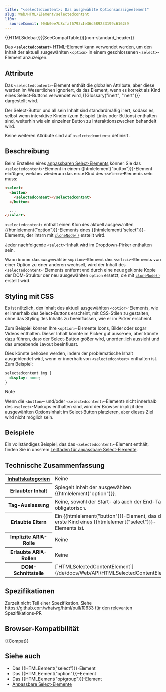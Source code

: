 ```yaml
---
title: "<selectedcontent>: Das ausgewählte Optionsanzeigeelement"
slug: Web/HTML/Element/selectedcontent
l10n:
  sourceCommit: 004b0ee7b8cfaf6793c1e36d589233199c616759
---
```


{{HTMLSidebar}}{{SeeCompatTable}}{{non-standard_header}}

Das **`<selectedcontent>`** [HTML](/de/docs/Web/HTML)-Element kann verwendet werden, um den Inhalt der aktuell ausgewählten `<option>` in einem geschlossenen `<select>`-Element anzuzeigen.

## Attribute

Das `<selectedcontent>`-Element enthält die [globalen Attribute](/de/docs/Web/HTML/Global_attributes), aber diese werden im Wesentlichen ignoriert, da das Element, wenn es korrekt als Kind eines Select-Buttons verwendet wird, {{Glossary("inert", "inert")}} dargestellt wird.

Der Select-Button und all sein Inhalt sind standardmäßig inert, sodass es, selbst wenn interaktive Kinder (zum Beispiel Links oder Buttons) enthalten sind, weiterhin wie ein einzelner Button zu Interaktionszwecken behandelt wird.

Keine weiteren Attribute sind auf `<selectedcontent>` definiert.

## Beschreibung

Beim Erstellen eines [anpassbaren Select-Elements](/de/docs/Learn_web_development/Extensions/Forms/Customizable_select) können Sie das `<selectedcontent>`-Element in einem {{htmlelement("button")}}-Element einfügen, welches wiederum das erste Kind des `<select>`-Elements sein muss:

```html
<select>
  <button>
    <selectedcontent></selectedcontent>
  </button>

  ...
</select>
```

`<selectedcontent>` enthält einen Klon des aktuell ausgewählten {{htmlelement("option")}}-Elements eines {{htmlelement("select")}}-Elements, der intern mit [`cloneNode()`](/de/docs/Web/API/Node/cloneNode) erstellt wird.

Jeder nachfolgende `<select>`-Inhalt wird im Dropdown-Picker enthalten sein.

Wann immer das ausgewählte `<option>`-Element des `<select>`-Elements von einer Option zu einer anderen wechselt, wird der Inhalt des `<selectedcontent>`-Elements entfernt und durch eine neue geklonte Kopie der DOM-Struktur der neu ausgewählten <code>option</code> ersetzt, die mit [`cloneNode()`](/de/docs/Web/API/Node/cloneNode) erstellt wird.

## Styling mit CSS

Es ist nützlich, den Inhalt des aktuell ausgewählten `<option>`-Elements, wie er innerhalb des Select-Buttons erscheint, mit CSS-Stilen zu gestalten, ohne das Styling des Inhalts zu beeinflussen, wie er im Picker erscheint.

Zum Beispiel können Ihre `<option>`-Elemente Icons, Bilder oder sogar Videos enthalten. Dieser Inhalt könnte im Picker gut aussehen, aber könnte dazu führen, dass der Select-Button größer wird, unordentlich aussieht und das umgebende Layout beeinflusst.

Dies könnte behoben werden, indem der problematische Inhalt ausgeblendet wird, wenn er innerhalb von `<selectedcontent>` enthalten ist. Zum Beispiel:

```css
selectedcontent img {
  display: none;
}
```

> [!NOTE]
> Wenn die `<button>`- und/oder `<selectedcontent>`-Elemente nicht innerhalb des `<select>`-Markups enthalten sind, wird der Browser implizit den ausgewählten Optionsinhalt im Select-Button platzieren, aber dieses Ziel wird nicht möglich sein.

## Beispiele

Ein vollständiges Beispiel, das das `<selectedcontent>`-Element enthält, finden Sie in unserem [Leitfaden für anpassbare Select-Elemente](/de/docs/Learn_web_development/Extensions/Forms/Customizable_select).

## Technische Zusammenfassung

<table class="properties">
  <tbody>
    <tr>
      <th scope="row">
        <a href="/de/docs/Web/HTML/Content_categories"
          >Inhaltskategorien</a
        >
      </th>
      <td>
       Keine
      </td>
    </tr>
    <tr>
      <th scope="row">Erlaubter Inhalt</th>
      <td>
        Spiegelt Inhalt der ausgewählten {{htmlelement("option")}}.
      </td>
    </tr>
    <tr>
      <th scope="row">Tag-Auslassung</th>
      <td>Keine, sowohl der Start- als auch der End-Tag sind obligatorisch.</td>
    </tr>
    <tr>
      <th scope="row">Erlaubte Eltern</th>
      <td>
        Ein {{htmlelement("button")}}-Element, das das erste Kind eines {{htmlelement("select")}}-Elements ist.
      </td>
    </tr>
    <tr>
      <th scope="row">Implizite ARIA-Rolle</th>
      <td>
        Keine
      </td>
    </tr>
    <tr>
      <th scope="row">Erlaubte ARIA-Rollen</th>
      <td>
        Keine
      </td>
    </tr>
    <tr>
      <th scope="row">DOM-Schnittstelle</th>
      <td>[`HTMLSelectedContentElement`](/de/docs/Web/API/HTMLSelectedContentElement)</td>
    </tr>
  </tbody>
</table>

## Spezifikationen

Zurzeit nicht Teil einer Spezifikation. Siehe https://github.com/whatwg/html/pull/10633 für den relevanten Spezifikations-PR.

## Browser-Kompatibilität

{{Compat}}

## Siehe auch

- Das {{HTMLElement("select")}}-Element
- Das {{HTMLElement("option")}}-Element
- Das {{HTMLElement("optgroup")}}-Element
- [Anpassbare Select-Elemente](/de/docs/Learn_web_development/Extensions/Forms/Customizable_select)
